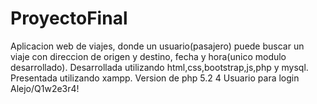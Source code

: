 # ProyectoFinal
Aplicacion web de viajes, donde un usuario(pasajero) puede buscar un viaje con direccion de origen y destino, fecha y hora(unico modulo desarrollado).
Desarrollada utilizando html,css,bootstrap,js,php y mysql. Presentada utilizando xampp. 
Version de php 5.2 4
Usuario para login Alejo/Q1w2e3r4!
